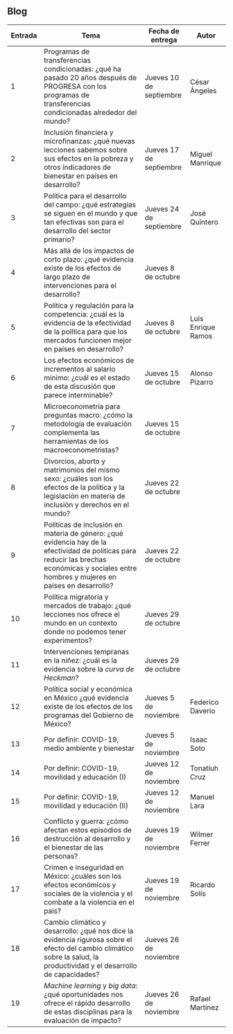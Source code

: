 ## Blog
  
  | **Entrada** | **Tema** | **Fecha de entrega** | **Autor** |
  | --- | --- | --- | --- |
  | 1 | Programas de transferencias condicionadas: ¿qué ha pasado 20 años después de PROGRESA con los programas de transferencias condicionadas alrededor del mundo? | Jueves 10 de septiembre | César Ángeles |
  | 2 | Inclusión financiera y microfinanzas: ¿qué nuevas lecciones sabemos sobre sus efectos en la pobreza y otros indicadores de bienestar en países en desarrollo? | Jueves 17 de septiembre | Miguel Manrique |
  | 3 | Política para el desarrollo del campo: ¿qué estrategias se siguen en el mundo y que tan efectivas son para el desarrollo del sector primario? | Jueves 24 de septiembre | José Quintero |
  | 4 | Más allá de los impactos de corto plazo: ¿qué evidencia existe de los efectos de largo plazo de intervenciones para el desarrollo? | Jueves 8 de octubre | |
  | 5| Política y regulación para la competencia: ¿cuál es la evidencia de la efectividad de la política para que los mercados funcionen mejor en países en desarrollo? | Jueves 8 de octubre | Luis Enrique Ramos |
  |  6| Los efectos económicos de incrementos al salario mínimo: ¿cuál es el estado de esta discusión que parece interminable? | Jueves 15 de octubre | Alonso Pizarro |
  | 7| Microeconometría para preguntas macro: ¿cómo la metodología de evaluación complementa las herramientas de los macroeconometristas? | Jueves 15 de octubre | |
  |  8| Divorcios, aborto y matrimonios del mismo sexo: ¿cuáles son los efectos de la política y la legislación en materia de inclusión y derechos en el mundo? | Jueves 22 de octubre | |
  | 9| Políticas de inclusión en materia de género: ¿qué evidencia hay de la efectividad de políticas para reducir las brechas económicas y sociales entre hombres y mujeres en países en desarrollo? | Jueves 22 de octubre | |
  |  10| Política migratoria y mercados de trabajo: ¿qué lecciones nos ofrece el mundo en un contexto donde no podemos tener experimentos? | Jueves 29 de octubre | |
  | 11| Intervenciones tempranas en la niñez: ¿cuál es la evidencia sobre la *curva de Heckman*? | Jueves 29 de octubre | |
  |  12| Política social y económica en México ¿qué evidencia existe de los efectos de los programas del Gobierno de México? | Jueves 5 de noviembre | Federico Daverio |
  |  13| Por definir: COVID-19, medio ambiente y bienestar | Jueves 5 de noviembre | Isaac Soto |
  | 14| Por definir: COVID-19, movilidad y educación (I) | Jueves 12 de noviembre | Tonatiuh Cruz |
  | 15| Por definir: COVID-19, movilidad y educación (II) | Jueves 12 de noviembre | Manuel Lara |
  | 16 | Conflicto y guerra: ¿cómo afectan estos episodios de destrucción al desarrollo y el bienestar de las personas? | Jueves 19 de noviembre | Wilmer Ferrer |
  | 17 | Crimen e inseguridad en México: ¿cuáles son los efectos económicos y sociales de la violencia y el combate a la violencia en el país? | Jueves 19 de noviembre | Ricardo Solís |
| 18 | Cambio climático y desarrollo: ¿qué nos dice la evidencia rigurosa sobre el efecto del cambio climático sobre la salud, la productividad y el desarrollo de capacidades? | Jueves 26 de noviembre | |
| 19 | _Machine learning_ y _big data_: ¿qué oportunidades nos ofrece el rápido desarrollo de estas disciplinas para la evaluación de impacto? | Jueves 26 de noviembre | Rafael Martínez |